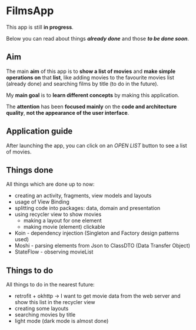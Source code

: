 # FilmsApp 
This app is still **in progress**.

Below you can read about things ***already done*** and those ***to be done soon***.
## Aim
The main **aim** of this app is to **show a list of movies** and **make simple operations on** that **list**, like adding movies to the favourite movies list (already done) and searching films by title (to do in the future).

My **main goal** is to **learn different concepts** by making this application.

The **attention** has been **focused mainly** on the **code and architecture quality**, **not the appearance of the user interface**.

## Application guide
After launching the app, you can click on an *OPEN LIST* button to see a list of movies.

## Things done
All things which are done up to now:
- creating an activity, fragments, view models and layouts
- usage of View Binding
- splitting code into packages: data, domain and presentation
- using recycler view to show movies 
  - making a layout for one element
  - making movie (element) clickable
- Koin - dependency injection (Singleton and Factory design patterns used)
- Moshi - parsing elements from Json to ClassDTO (Data Transfer Object)
- StateFlow - observing movieList



## Things to do
All things to do in the nearest future:
- retrofit + okhttp -> I want to get movie data from the web server and show this list in the recycler view
- creating some layouts
- searching movies by title
- light mode (dark mode is almost done)

